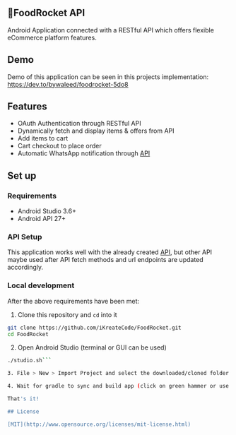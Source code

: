 🚀FoodRocket API 
---
Android Application connected with a RESTful API which offers flexible eCommerce platform features.

## Demo
Demo of this application can be seen in this projects implementation: https://dev.to/bywaleed/foodrocket-5do8

## Features

- OAuth Authentication through RESTful API
- Dynamically fetch and display items & offers from API
- Add items to cart
- Cart checkout to place order
- Automatic WhatsApp notification through [API](https://github.com/iKreateCode/FoodRocket-Backend)

## Set up

### Requirements

- Android Studio 3.6+
- Android API 27+

### API Setup

This application works well with the already created [API](https://github.com/iKreateCode/FoodRocket-Backend), 
but other API maybe used after API fetch methods and url endpoints are updated accordingly.

### Local development

After the above requirements have been met:

1. Clone this repository and `cd` into it

```bash
git clone https://github.com/iKreateCode/FoodRocket.git
cd FoodRocket
```

2. Open Android Studio (terminal or GUI can be used)
```bash
./studio.sh```

3. File > New > Import Project and select the downloaded/cloned folder.

4. Wait for gradle to sync and build app (click on green hammer or use Shift + F10).

That's it!

## License

[MIT](http://www.opensource.org/licenses/mit-license.html)